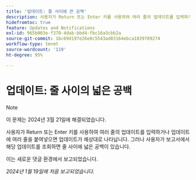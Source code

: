 ```yaml
---
title: '업데이트: 줄 사이에 큰 공백'
description: 사용자가 Return 또는 Enter 키를 사용하여 여러 줄의 업데이트를 입력하거나 업데이트에 여러 줄을 붙여넣으면 업데이트가 예상대로 나타납니다. 그러나 사용자가 보고서에서 해당 업데이트를 조회하면 줄 사이에 넓은 공백이 있습니다.
hidefromtoc: true
feature: Updates and Notifications
exl-id: 965b003e-f370-4dab-bbd4-fbc16a3cbb2a
source-git-commit: 1bc69d197e26e8c5543ad03164ebca1839789274
workflow-type: tm+mt
source-wordcount: '119'
ht-degree: 95%

---
```


# 업데이트: 줄 사이의 넓은 공백

>[!NOTE]
>
>이 문제는 2024년 3월 21일에 해결되었습니다.

사용자가 Return 또는 Enter 키를 사용하여 여러 줄의 업데이트를 입력하거나 업데이트에 여러 줄을 붙여넣으면 업데이트가 예상대로 나타납니다. 그러나 사용자가 보고서에서 해당 업데이트를 조회하면 줄 사이에 넓은 공백이 있습니다.

이는 새로운 댓글 환경에서 보고되었습니다.

_2024년 1월 19일에 처음 보고되었습니다._
